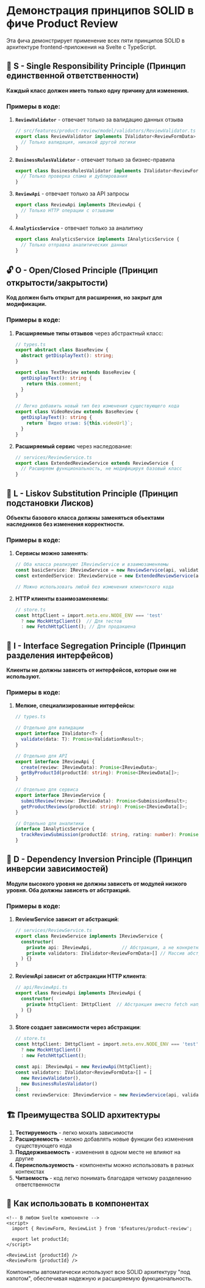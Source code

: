 # Демонстрация принципов SOLID в фиче Product Review

Эта фича демонстрирует применение всех пяти принципов SOLID в архитектуре frontend-приложения на Svelte с TypeScript.

## 🎯 S - Single Responsibility Principle (Принцип единственной ответственности)

**Каждый класс должен иметь только одну причину для изменения.**

### Примеры в коде:

1. **`ReviewValidator`** - отвечает только за валидацию данных отзыва
   ```typescript
   // src/features/product-review/model/validators/ReviewValidator.ts
   export class ReviewValidator implements IValidator<ReviewFormData> {
     // Только валидация, никакой другой логики
   }
   ```

2. **`BusinessRulesValidator`** - отвечает только за бизнес-правила
   ```typescript
   export class BusinessRulesValidator implements IValidator<ReviewFormData> {
     // Только проверка спама и дублирования
   }
   ```

3. **`ReviewApi`** - отвечает только за API запросы
   ```typescript
   export class ReviewApi implements IReviewApi {
     // Только HTTP операции с отзывами
   }
   ```

4. **`AnalyticsService`** - отвечает только за аналитику
   ```typescript
   export class AnalyticsService implements IAnalyticsService {
     // Только отправка аналитических данных
   }
   ```

## 🔓 O - Open/Closed Principle (Принцип открытости/закрытости)

**Код должен быть открыт для расширения, но закрыт для модификации.**

### Примеры в коде:

1. **Расширяемые типы отзывов** через абстрактный класс:
   ```typescript
   // types.ts
   export abstract class BaseReview {
     abstract getDisplayText(): string;
   }
   
   export class TextReview extends BaseReview {
     getDisplayText(): string {
       return this.comment;
     }
   }
   
   // Легко добавить новый тип без изменения существующего кода
   export class VideoReview extends BaseReview {
     getDisplayText(): string {
       return `Видео отзыв: ${this.videoUrl}`;
     }
   }
   ```

2. **Расширяемый сервис** через наследование:
   ```typescript
   // services/ReviewService.ts
   export class ExtendedReviewService extends ReviewService {
     // Расширяем функциональность, не модифицируя базовый класс
   }
   ```

## 🔄 L - Liskov Substitution Principle (Принцип подстановки Лисков)

**Объекты базового класса должны заменяться объектами наследников без изменения корректности.**

### Примеры в коде:

1. **Сервисы можно заменять**:
   ```typescript
   // Оба класса реализуют IReviewService и взаимозаменяемы
   const basicService: IReviewService = new ReviewService(api, validators);
   const extendedService: IReviewService = new ExtendedReviewService(api, validators, analytics);
   
   // Можно использовать любой без изменения клиентского кода
   ```

2. **HTTP клиенты взаимозаменяемы**:
   ```typescript
   // store.ts
   const httpClient = import.meta.env.NODE_ENV === 'test' 
     ? new MockHttpClient()  // Для тестов
     : new FetchHttpClient(); // Для продакшена
   ```

## 🧩 I - Interface Segregation Principle (Принцип разделения интерфейсов)

**Клиенты не должны зависеть от интерфейсов, которые они не используют.**

### Примеры в коде:

1. **Мелкие, специализированные интерфейсы**:
   ```typescript
   // types.ts
   
   // Отдельно для валидации
   export interface IValidator<T> {
     validate(data: T): Promise<ValidationResult>;
   }
   
   // Отдельно для API
   export interface IReviewApi {
     create(review: IReviewData): Promise<IReviewData>;
     getByProductId(productId: string): Promise<IReviewData[]>;
   }
   
   // Отдельно для сервиса
   export interface IReviewService {
     submitReview(review: IReviewData): Promise<SubmissionResult>;
     getProductReviews(productId: string): Promise<IReviewData[]>;
   }
   
   // Отдельно для аналитики
   interface IAnalyticsService {
     trackReviewSubmission(productId: string, rating: number): Promise<void>;
   }
   ```

## 🔀 D - Dependency Inversion Principle (Принцип инверсии зависимостей)

**Модули высокого уровня не должны зависеть от модулей низкого уровня. Оба должны зависеть от абстракций.**

### Примеры в коде:

1. **ReviewService зависит от абстракций**:
   ```typescript
   // services/ReviewService.ts
   export class ReviewService implements IReviewService {
     constructor(
       private api: IReviewApi,           // Абстракция, а не конкретный класс
       private validators: IValidator<ReviewFormData>[] // Массив абстракций
     ) {}
   }
   ```

2. **ReviewApi зависит от абстракции HTTP клиента**:
   ```typescript
   // api/ReviewApi.ts
   export class ReviewApi implements IReviewApi {
     constructor(
       private httpClient: IHttpClient  // Абстракция вместо fetch напрямую
     ) {}
   }
   ```

3. **Store создает зависимости через абстракции**:
   ```typescript
   // store.ts
   const httpClient: IHttpClient = import.meta.env.NODE_ENV === 'test' 
     ? new MockHttpClient() 
     : new FetchHttpClient();
   
   const api: IReviewApi = new ReviewApi(httpClient);
   const validators: IValidator<ReviewFormData>[] = [
     new ReviewValidator(), 
     new BusinessRulesValidator()
   ];
   const reviewService: IReviewService = new ReviewService(api, validators);
   ```

## 🏗️ Преимущества SOLID архитектуры

1. **Тестируемость** - легко мокать зависимости
2. **Расширяемость** - можно добавлять новые функции без изменения существующего кода
3. **Поддерживаемость** - изменения в одном месте не влияют на другие
4. **Переиспользуемость** - компоненты можно использовать в разных контекстах
5. **Читаемость** - код легко понимать благодаря четкому разделению ответственности

## 🔧 Как использовать в компонентах

```svelte
<!-- В любом Svelte компоненте -->
<script>
  import { ReviewForm, ReviewList } from '$features/product-review';
  
  export let productId;
</script>

<ReviewList {productId} />
<ReviewForm {productId} />
```

Компоненты автоматически используют всю SOLID архитектуру "под капотом", обеспечивая надежную и расширяемую функциональность. 